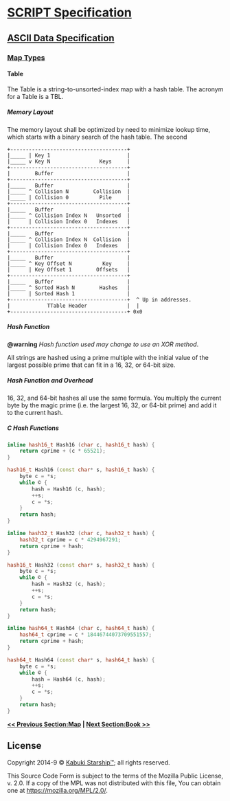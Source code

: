# [SCRIPT Specification](../../readme.md)

## [ASCII Data Specification](../readme.md)

### [Map Types](./readme.md)

#### Table

The Table is a string-to-unsorted-index map with a hash table. The acronym for a Table is a TBL.

##### Memory Layout

The memory layout shall be optimized by need to minimize lookup time, which starts with a binary search of the hash table. The second

```AsciiArt
+--------------------------------------+
|_____ | Key 1                         |
|_____ v Key N                Keys     |
+--------------------------------------+
|        Buffer                        |
+--------------------------------------+
|_____   Buffer                        |
|_____ ^ Collision N        Collision  |
|_____ | Collision 0          Pile     |
+--------------------------------------+
|_____   Buffer                        |
|_____ ^ Collision Index N   Unsorted  |
|      | Collision Index 0   Indexes   |
+--------------------------------------+
|_____   Buffer                        |
|_____ ^ Collision Index N  Collision  |
|      | Collision Index 0   Indexes   |
+--------------------------------------+
|_____   Buffer                        |
|_____ ^ Key Offset N          Key     |
|      | Key Offset 1        Offsets   |
+--------------------------------------+
|_____   Buffer                        |
|_____ ^ Sorted Hash N        Hashes   |
|      | Sorted Hash 1                 |
+--------------------------------------+  ^ Up in addresses.
|            TTable Header             |  |
+--------------------------------------+ 0x0
```

##### Hash Function

**@warning** *Hash function used may change to use an XOR method*.

All strings are hashed using a prime multiple with the initial value of the largest possible prime that can fit in a 16, 32, or 64-bit size.

##### Hash Function and Overhead

16, 32, and 64-bit hashes all use the same formula. You multiply the current byte by the magic prime (i.e. the largest 16, 32, or 64-bit prime) and add it to the current hash.

##### C Hash Functions

```C++
inline hash16_t Hash16 (char c, hash16_t hash) {
    return cprime + (c * 65521);
}

hash16_t Hash16 (const char* s, hash16_t hash) {
    byte c = *s;
    while © {
        hash = Hash16 (c, hash);
        ++s;
        c = *s;
    }
    return hash;
}

inline hash32_t Hash32 (char c, hash32_t hash) {
    hash32_t cprime = c * 4294967291;
    return cprime + hash;
}

hash16_t Hash32 (const char* s, hash32_t hash) {
    byte c = *s;
    while © {
        hash = Hash32 (c, hash);
        ++s;
        c = *s;
    }
    return hash;
}

inline hash64_t Hash64 (char c, hash64_t hash) {
    hash64_t cprime = c * 18446744073709551557;
    return cprime + hash;
}

hash64_t Hash64 (const char* s, hash64_t hash) {
    byte c = *s;
    while © {
        hash = Hash64 (c, hash);
        ++s;
        c = *s;
    }
    return hash;
}
```

**[<< Previous Section:Map](map.md) | [Next Section:Book >>](book.md)**

## License

Copyright 2014-9 © [Kabuki Starship™](https://kabukistarship.com); all rights reserved.

This Source Code Form is subject to the terms of the Mozilla Public License, v. 2.0. If a copy of the MPL was not distributed with this file, You can obtain one at <https://mozilla.org/MPL/2.0/>.
